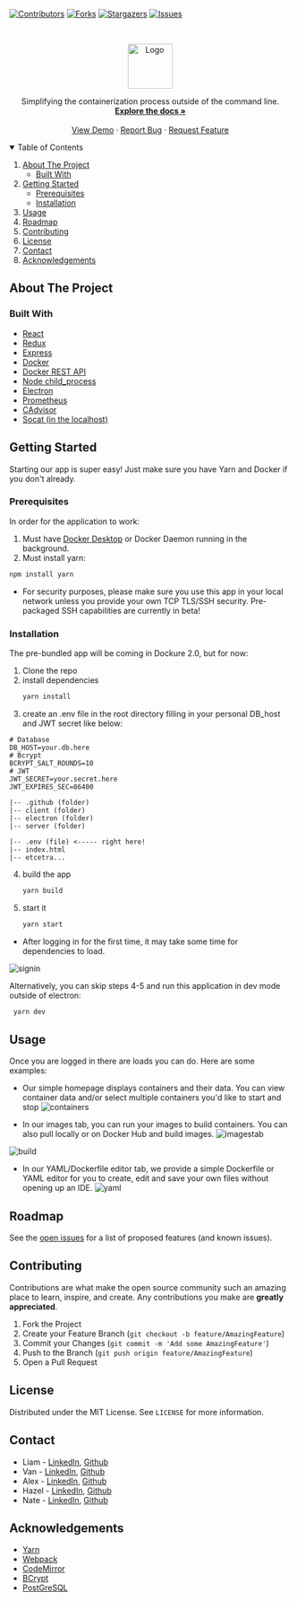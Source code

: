 [![Contributors][contributors-shield]][contributors-url]
[![Forks][forks-shield]][forks-url]
[![Stargazers][stars-shield]][stars-url]
[![Issues][issues-shield]][issues-url]

<!-- [![MIT License][license-shield]][license-url]
[![LinkedIn][linkedin-shield]][linkedin-url] -->



<!-- PROJECT LOGO -->
<br />
<p align="center">
  <a href="https://github.com/oslabs-beta/dockure">
    <img src="https://raw.githubusercontent.com/oslabs-beta/dockure/dev/.github/dockureIconLogoV2.png" alt="Logo" width="80" height="80">
  </a>
  <p align="center">
    Simplifying the containerization process outside of the command line.
    <br />
    <a href="https://github.com/oslabs-beta/dockure"><strong>Explore the docs »</strong></a>
    <br />
    <br />
    <a href="https://github.com/oslabs-beta/dockure">View Demo</a>
    ·
    <a href="https://github.com/oslabs-beta/dockure/issues">Report Bug</a>
    ·
    <a href="https://github.com/oslabs-beta/dockure/issues">Request Feature</a>
  </p>
</p>



<!-- TABLE OF CONTENTS -->
<details open="open">
  <summary>Table of Contents</summary>
  <ol>
    <li>
      <a href="#about-the-project">About The Project</a>
      <ul>
        <li><a href="#built-with">Built With</a></li>
      </ul>
    </li>
    <li>
      <a href="#getting-started">Getting Started</a>
      <ul>
        <li><a href="#prerequisites">Prerequisites</a></li>
        <li><a href="#installation">Installation</a></li>
      </ul>
    </li>
    <li><a href="#usage">Usage</a></li>
    <li><a href="#roadmap">Roadmap</a></li>
    <li><a href="#contributing">Contributing</a></li>
    <li><a href="#license">License</a></li>
    <li><a href="#contact">Contact</a></li>
    <li><a href="#acknowledgements">Acknowledgements</a></li>
  </ol>
</details>



<!-- ABOUT THE PROJECT -->
## About The Project

### Built With
* [React](https://reactjs.org/docs/getting-started.html)
* [Redux](https://redux.js.org/)
* [Express](https://expressjs.com/)
* [Docker](https://docs.docker.com/)
* [Docker REST API](https://docs.docker.com/engine/api/v1.41/#)
* [Node child_process](https://nodejs.org/api/child_process.html)
* [Electron](https://www.electronjs.org/docs)
* [Prometheus](https://prometheus.io/docs/introduction/overview/)
* [CAdvisor](https://github.com/google/cadvisor/blob/master/docs/storage/prometheus.md)
* [Socat (in the localhost)]()

<!-- GETTING STARTED -->
## Getting Started

Starting our app is super easy! Just make sure you have Yarn and Docker if you don't already.

### Prerequisites
In order for the application to work:
1. Must have [Docker Desktop](https://www.docker.com/products/docker-desktop) or Docker Daemon running in the background.
2. Must install yarn:
  ```sh
  npm install yarn
  ```
* For security purposes, please make sure you use this app in your local network unless you provide your own TCP TLS/SSH security. Pre-packaged SSH capabilities are currently in beta!
### Installation
The pre-bundled app will be coming in Dockure 2.0, but for now:
1. Clone the repo
2. install dependencies
   ```sh
   yarn install
   ```
3. create an .env file in the root directory filling in your personal DB_host and JWT secret like below:
```
# Database
DB_HOST=your.db.here
# Bcrypt
BCRYPT_SALT_ROUNDS=10
# JWT
JWT_SECRET=your.secret.here
JWT_EXPIRES_SEC=86400
```
```
|-- .github (folder)
|-- client (folder)
|-- electron (folder)
|-- server (folder)

|-- .env (file) <----- right here!
|-- index.html
|-- etcetra...
```
4. build the app
   ```sh
   yarn build
   ```
5. start it
   ```sh
   yarn start
   ```
* After logging in for the first time, it may take some time for dependencies to load.

![signin](https://raw.githubusercontent.com/oslabs-beta/dockure/dev/.github/signin.png)



Alternatively, you can skip steps 4-5 and run this application in dev mode outside of electron:
  ```sh
   yarn dev
   ```


<!-- USAGE EXAMPLES -->
## Usage
Once you are logged in there are loads you can do. Here are some examples:

* Our simple homepage displays containers and their data. You can view container data and/or select multiple containers you'd like to start and stop
![containers](https://raw.githubusercontent.com/oslabs-beta/dockure/dev/.github/containers.png)

* In our images tab, you can run your images to build containers. You can also pull locally or on Docker Hub and build images.
![imagestab](https://raw.githubusercontent.com/oslabs-beta/dockure/dev/.github/images.png)

![build](https://raw.githubusercontent.com/oslabs-beta/dockure/dev/.github/build.png)


* In our YAML/Dockerfile editor tab, we provide a simple Dockerfile or YAML editor for you to create, edit and save your own files without opening up an IDE.
![yaml](https://raw.githubusercontent.com/oslabs-beta/dockure/dev/.github/yamlEditor.png)

<!-- ROADMAP -->
## Roadmap

See the [open issues](https://github.com/oslabs-beta/dockure/issues) for a list of proposed features (and known issues).



<!-- CONTRIBUTING -->
## Contributing

Contributions are what make the open source community such an amazing place to learn, inspire, and create. Any contributions you make are **greatly appreciated**.

1. Fork the Project
2. Create your Feature Branch (`git checkout -b feature/AmazingFeature`)
3. Commit your Changes (`git commit -m 'Add some AmazingFeature'`)
4. Push to the Branch (`git push origin feature/AmazingFeature`)
5. Open a Pull Request

<!-- LICENSE -->
## License

Distributed under the MIT License. See `LICENSE` for more information.

<!-- CONTACT -->
## Contact


* Liam - [LinkedIn](https://www.linkedin.com/in/liamtalty/), [Github](github.com/lptalty)
* Van - [LinkedIn](https://www.linkedin.com/in/van-biet-nguyen/), [Github](github.com/vanbietnguyen)
* Alex - [LinkedIn](https://www.linkedin.com/in/alexander-zayas-jr/), [Github](github.com/AlexZayas)
* Hazel - [LinkedIn](https://www.linkedin.com/in/hyeseon-na/), [Github](github.com/hazel0109)
* Nate - [LinkedIn](https://Linkedin.com/in/nathanael-tracy/), [Github](github.com/n-tracy1)

<!-- ACKNOWLEDGEMENTS -->
## Acknowledgements
* [Yarn](https://classic.yarnpkg.com/en/docs/)
* [Webpack](https://webpack.js.org/)
* [CodeMirror](https://codemirror.net/doc/manual.html)
* [BCrypt](https://www.npmjs.com/package/bcrypt)
* [PostGreSQL](https://www.postgresql.org/docs/)

<!-- MARKDOWN LINKS & IMAGES -->
<!-- https://www.markdownguide.org/basic-syntax/#reference-style-links -->
[contributors-shield]: https://img.shields.io/github/contributors/oslabs-beta/dockure.svg?style=for-the-badge
[contributors-url]: https://github.com/oslabs-beta/dockure/graphs/contributors
[forks-shield]: https://img.shields.io/github/forks/oslabs-beta/dockure.svg?style=for-the-badge
[forks-url]: https://github.com/oslabs-beta/dockure/network/members
[stars-shield]: https://img.shields.io/github/stars/oslabs-beta/dockure.svg?style=for-the-badge
[stars-url]: https://github.com/oslabs-beta/dockure/stargazers
[issues-shield]: https://img.shields.io/github/issues/oslabs-beta/dockure.svg?style=for-the-badge
[issues-url]: https://github.com/oslabs-beta/dockure/issues

<!-- [license-shield]: https://img.shields.io/github/license/oslabs-beta/dockure.svg?style=for-the-badge
[license-url]: https://github.com/oslabs-beta/dockure/blob/master/LICENSE.txt -->
<!-- [linkedin-shield]: https://img.shields.io/badge/-LinkedIn-black.svg?style=for-the-badge&logo=linkedin&colorB=555
[linkedin-url]: 
[product-screenshot]: images/screenshot.png -->
